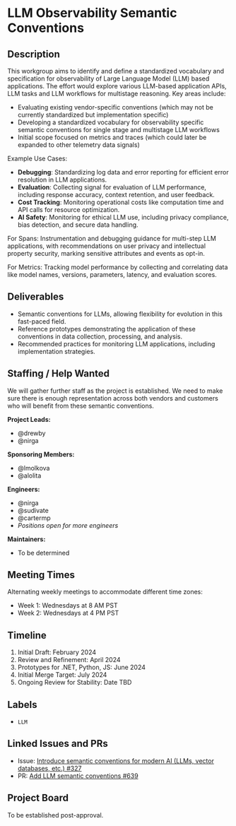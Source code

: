 # LLM Observability Semantic Conventions

## Description

This workgroup aims to identify and define a standardized vocabulary and specification for observability of Large Language Model (LLM) based applications. The effort would explore various LLM-based application APIs, LLM tasks and LLM workflows for multistage reasoning. Key areas include:

- Evaluating existing vendor-specific conventions (which may not be currently standardized but implementation specific)
- Developing a standardized vocabulary for observability specific semantic conventions for single stage and multistage LLM workflows
- Initial scope focused on metrics and traces (which could later be expanded to other telemetry data signals)

Example Use Cases:

- **Debugging**: Standardizing log data and error reporting for efficient error resolution in LLM applications.
- **Evaluation**: Collecting signal for evaluation of LLM performance, including response accuracy, context retention, and user feedback.
- **Cost Tracking**: Monitoring operational costs like computation time and API calls for resource optimization.
- **AI Safety**: Monitoring for ethical LLM use, including privacy compliance, bias detection, and secure data handling.

For Spans: Instrumentation and debugging guidance for multi-step LLM applications, with recommendations on user privacy and intellectual property security, marking sensitive attributes and events as opt-in.

For Metrics: Tracking model performance by collecting and correlating data like model names, versions, parameters, latency, and evaluation scores.

## Deliverables

- Semantic conventions for LLMs, allowing flexibility for evolution in this fast-paced field.
- Reference prototypes demonstrating the application of these conventions in data collection, processing, and analysis.
- Recommended practices for monitoring LLM applications, including implementation strategies.

## Staffing / Help Wanted

We will gather further staff as the project is established. We need to 
make sure there is enough representation across both vendors and customers
who will benefit from these semantic conventions.

**Project Leads:**

- @drewby
- @nirga

**Sponsoring Members:**

- @lmolkova
- @alolita

**Engineers:**

- @nirga
- @sudivate
- @cartermp
- *Positions open for more engineers*

**Maintainers:**

- To be determined

## Meeting Times

Alternating weekly meetings to accommodate different time zones:

- Week 1: Wednesdays at 8 AM PST
- Week 2: Wednesdays at 4 PM PST

## Timeline

1. Initial Draft: February 2024
1. Review and Refinement: April 2024
1. Prototypes for .NET, Python, JS: June 2024 
1. Initial Merge Target: July 2024
1. Ongoing Review for Stability: Date TBD

## Labels

- `LLM`

## Linked Issues and PRs

- Issue: [Introduce semantic conventions for modern AI (LLMs, vector databases, etc.) #327](https://github.com/open-telemetry/semantic-conventions/issues/327)
- PR: [Add LLM semantic conventions #639](https://github.com/open-telemetry/semantic-conventions/pull/639)

## Project Board

To be established post-approval.